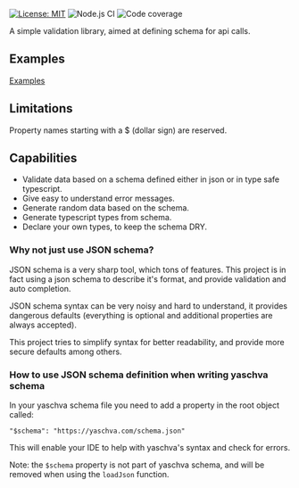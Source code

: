 [![License: MIT](https://img.shields.io/badge/License-MIT-green.svg)](https://opensource.org/licenses/MIT)
![Node.js CI](https://github.com/mmagyar/yaschva/workflows/Node.js%20CI/badge.svg?branch=master)
![Code coverage](https://img.shields.io/codecov/c/github/mmagyar/yaschva)

A simple validation library, aimed at defining schema for api calls.

## Examples

[Examples](https://github.com/mmagyar/yaschva/tree/master/examples)

## Limitations

Property names starting with a $ (dollar sign) are reserved.

## Capabilities

- Validate data based on a schema defined either in json or in type safe typescript.
- Give easy to understand error messages.
- Generate random data based on the schema.
- Generate typescript types from schema.
- Declare your own types, to keep the schema DRY.

### Why not just use JSON schema?

JSON schema is a very sharp tool, which tons of features.
This project is in fact using a json schema to describe it's format, and provide validation and auto completion.

JSON schema syntax can be very noisy and hard to understand, it provides dangerous defaults (everything is optional and additional properties are always accepted).

This project tries to simplify syntax for better readability, and provide more secure defaults among others.

### How to use JSON schema definition when writing yaschva schema

In your yaschva schema file you need to add a property in the root object called:

`"$schema": "https://yaschva.com/schema.json"`

This will enable your IDE to help with yaschva's syntax and check for errors.

Note: the `$schema` property is not part of yaschva schema, and will be removed when using the `loadJson` function.
